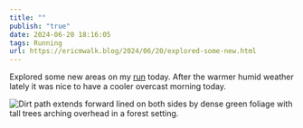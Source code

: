 ```yaml
---
title: ""
publish: "true"
date: 2024-06-20 18:16:05
tags: Running
url: https://ericmwalk.blog/2024/06/20/explored-some-new.html
---
```


Explored some new areas on my [run](https://strava.com/activities/11698245107) today. After the warmer humid weather lately it was nice to have a cooler overcast morning today.

![Dirt path extends forward lined on both sides by dense green foliage with tall trees arching overhead in a forest setting.](https://ericmwalk.blog/uploads/2024/img-0416.jpeg)